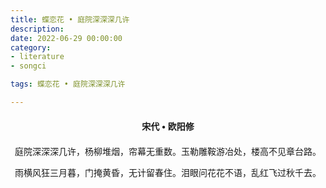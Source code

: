 ```yaml
---
title: 蝶恋花 • 庭院深深深几许
description:
date: 2022-06-29 00:00:00
category:
- literature
- songci

tags: 蝶恋花 • 庭院深深深几许

---
```


<div id="poem-author">
    宋代 • 欧阳修
</div>
<div id="poem-body">
<p class="poem-paragraph">庭院深深深几许，杨柳堆烟，帘幕无重数。玉勒雕鞍游冶处，楼高不见章台路。</p>
<p class="poem-paragraph">雨横风狂三月暮，门掩黄昏，无计留春住。泪眼问花花不语，乱红飞过秋千去。</p>

</div>

<style>

#poem-author {
    width: 100%;
    text-align: center;
    margin: 20px 0;
    font-weight: bold;
}
#poem-body {
    width: 100%;
    text-align: center;
}
.poem-paragraph {
    font-family: "仿宋"
}

</style>
